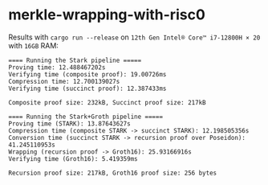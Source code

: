 # merkle-wrapping-with-risc0

Results with `cargo run --release` on `12th Gen Intel® Core™ i7-12800H × 20` with `16GB` RAM:

```
==== Running the Stark pipeline =====
Proving time: 12.488467202s
Verifying time (composite proof): 19.00726ms
Compression time: 12.700139027s
Verifying time (succinct proof): 12.387433ms

Composite proof size: 232kB, Succinct proof size: 217kB

==== Running the Stark+Groth pipeline =====
Proving time (STARK): 13.87643627s
Compression time (composite STARK -> succinct STARK): 12.198505356s
Conversion time (succinct STARK -> recursion proof over Poseidon): 41.245110953s
Wrapping (recursion proof -> Groth16): 25.93166916s
Verifying time (Groth16): 5.419359ms

Recursion proof size: 217kB, Groth16 proof size: 256 bytes
```
